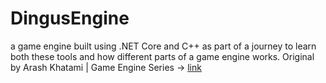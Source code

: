 # DingusEngine
a game engine built using .NET Core and C++ as part of a journey to learn both these tools and how different parts of a game engine works. 
Original by Arash Khatami | Game Engine Series -> [link](https://www.youtube.com/watch?v=hRL56gXqj-4&list=PLU2nPsAdxKWQYxkmQ3TdbLsyc1l2j25XM&index=1&pp=iAQB)
